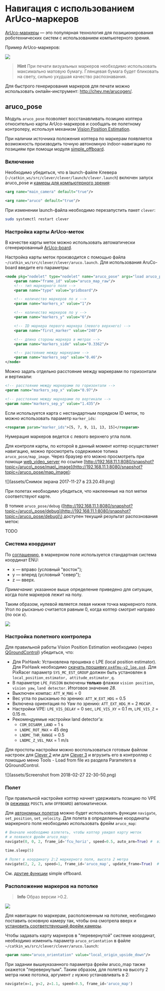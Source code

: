 # Навигация с использованием ArUco-маркеров

[ArUco-маркеры](https://docs.opencv.org/3.2.0/d5/dae/tutorial_aruco_detection.html) — это популярная технология для позиционирования
роботехнических систем с использованием компьютерного зрения.

Пример ArUco-маркеров:

![](assets/markers.jpg)

> **Hint** При печати визуальных маркеров необходимо использовать максимально матовую бумагу. Глянцевая бумага будет бликовать на свету, сильно ухудшая качество распознавания.

Для быстрого генерирования маркеров для печати можно использовать онлайн-инструмент: http://chev.me/arucogen/.

## aruco\_pose

Модуль `aruco_pose` позволяет восстанавливать позицию коптера относительно карты ArUco-маркеров и сообщать ее полетному контролеру, используя механизм [Vision Position Estimation](https://dev.px4.io/en/ros/external_position_estimation.html).

При наличии источника положения коптера по маркерам появляется возможность производить точную автономную indoor-навигацию по позициям при помощи модуля [simple\_offboard](simple_offboard.md).

### Включение

Необходимо убедиться, что в launch-файле Клевера \(`~/catkin_ws/src/clever/clever/launch/clever.launch`\) включен запуск aruco\_pose и [камеры для компьютерного зрения](camera.md):

```xml
<arg name="main_camera" default="true"/>
```

```xml
<arg name="aruco" default="true"/>
```

При изменении launch-файла необходимо перезапустить пакет `clever`:

```bash
sudo systemctl restart clever
```

### Настройка карты ArUco-меток

В качестве карты меток можно использовать автоматически сгенерированный [ArUco-board](https://docs.opencv.org/trunk/db/da9/tutorial_aruco_board_detection.html).

Настройка карты меток производится с помощью файла `~/catkin_ws/src/clever/clever/aruco.launch`. Для использования AruCo-board введите его параметры:

```xml
<node pkg="nodelet" type="nodelet" name="aruco_pose" args="load aruco_pose/aruco_pose nodelet_manager">
    <param name="frame_id" value="aruco_map_raw"/>
    <!-- тип маркерного поля -->
    <param name="type" value="gridboard"/>

    <!-- количество маркеров по x -->
    <param name="markers_x" value="1"/>

    <!-- количество маркеров по y -->
    <param name="markers_y" value="6"/>

    <!-- ID маркера первого маркера (левого верхнего) -->
    <param name="first_marker" value="240"/>

    <!-- длина стороны маркера в метрах -->
    <param name="markers_side" value="0.3362"/>

    <!-- растояние между маркерами -->
    <param name="markers_sep" value="0.46"/>
</node>
```

Можно задать отдельно расстояние между маркерами по горизонтали и вертикали:

```xml
<!-- расстояние между маркерами по горизонтали -->
<param name="markers_sep_x" value="0.97"/>

<!-- расстояние между маркерами по вертикали -->
<param name="markers_sep_y" value="1.435"/>
```

Если используется карта с нестандартным порядком ID меток, то можно использовать параметр `marker_ids`:

```xml
<rosparam param="marker_ids">[5, 7, 9, 11, 13, 15]</rosparam>
```

Нумерация маркеров ведется с левого верхнего угла поля.

Для контроля карты, по которой в данный момент коптер осуществляет навигацию, можно просмотреть содержимое топика `aruco_pose/map_image`. Через браузер его можно просмотреть при помощи [web\_video\_server](web_video_server.md) по ссылке [http://192.168.11.1:8080/snapshot?topic=/aruco\_pose/map\_image](http://192.168.11.1:8080/snapshot?topic=/aruco_pose/map_image):

![](assets/Снимок экрана 2017-11-27 в 23.20.49.png)

При полетах необходимо убедиться, что наклеенные на пол метки соответствуют карте.

В топике `aruco_pose/debug` \([http://192.168.11.1:8080/snapshot?topic=/aruco\_pose/debug](http://192.168.11.1:8080/snapshot?topic=/aruco_pose/debug)\) доступен текущий результат распознования меток:

TODO

### Система координат

По [соглашению](http://www.ros.org/reps/rep-0103.html), в маркерном поле используется стандартная система координат ENU:

* x — вправо \(условный "восток"\);
* y — вперед \(условный "север"\);
* z — вверх.

_Примечание_: указанное выше определение приведено для ситуации, когда поле маркеров лежит на полу.

Таким образом, нулевой является левая нижня точка маркерного поля. Угол по рысканью считается равным 0, когда коптер смотрит направо \(по оси x\).

![](assets/aruco-frame.png)

### Настройка полетного контролера

Для правильной работы Vision Position Estimation необходимо \(через [QGroundControl](gcs_bridge.md)\) убедиться, что:

* Для PixHawk: Установлена прошивка с LPE \(local position estimator\). Для PixHawk необходимо [скачать прошивку `px4fmu-v2_lpe.px4`](https://github.com/PX4/Firmware/releases). Для PixRacer параметр `SYS_MC_EST_GROUP` должен быть установлен в `local_position_estimator, attitude_estimator_q`.
* В параметре `LPE_FUSION` включены **только** флажки `vision position`, `vision yaw`, `land detector`. Итоговое значение _28_.
* Выключен компас: `ATT_W_MAG` = 0
* Вес угла по рысканью по зрению: `ATT_W_EXT_HDG` = 0.5
* Включена ориентация по Yaw по зрению: `ATT_EXT_HDG_M` = 2 `MOCAP`.
* Настройки VPE: `LPE_VIS_DELAY` = 0 sec, `LPE_VIS_XY` = 0.1 m, `LPE_VIS_Z` = 0.15 m.
* Рекомендуемые настройки land detector'а:
  * `COM_DISARM_LAND` = 1 s
  * `LNDMC_ROT_MAX` = 45 deg
  * `LNDMC_THR_RANGE` = 0.5
  * `LNDMC_Z_VEL_MAX` = 1 m/s

Для простоты настройки можно воспользоваться готовым файлом настроек для [Clever 2](https://github.com/CopterExpress/clever/blob/masterassets/Clever2LPE_160118.params) или для [Clever 3](https://github.com/CopterExpress/clever/blob/masterassets/Clever3_LPE_020218.params) и вгрузить его в контроллер с помощью меню Tools - Load from file из раздела Parameters в QGroundControl.

![](assets/Screenshot from 2018-02-27 22-30-50.png)

### Полет

При правильной настройке коптер начнет удерживать позицию по VPE \(в [режимах](modes.md) `POSCTL` или `OFFBOARD`\) автоматически.

Для [автономных полетов](simple_offboard.md) можно будет использовать функции `navigate`, `set_position`, `set_velocity`. Для полета в определенные координаты маркерного поля необходимо использовать фрейм `aruco_map`:

```python
# Вначале необходимо взлететь, чтобы коптер увидел карту меток
# и появился фрейм aruco_map:
navigate(0, 0, 2, frame_id='fcu_horiz', speed=0.5, auto_arm=True) #  взлет на 2 метра

time.sleep(5)

# Полет в координату 2:2 маркерного поля, высота 2 метра
navigate(2, 2, 2, speed=1, frame_id='aruco_map', update_frame=True)  #  полет в координату 2:2, высота 3 метра
```

См. [другие функции](simple_offboard.md) simple offboard.

### Расположение маркеров на потолке

> **Info** Образ версии &gt;0.2.

![](assets/IMG_4175.JPG)

Для навигации по маркерам, расположенным на потолке, необходимо поставить основную камеру так, чтобы она смотрела вверх и [установить соответствующий фрейм камеры](camera_frame.md).

Чтобы задавать карту маркеров в "перевернутой" системе координат, необходимо изменить параметр `aruco_orientation` в файле `~/catkin_ws/src/clever/clever/aruco.launch`:

```xml
<param name="aruco_orientation" value="local_origin_upside_down"/>
```

При задании вышеуказанного параметра фрейм aruco\_map также окажется "перевернутым". Таким образом, для полета на высоту 2 метра ниже потолка, аргумент `z` нужно устанавливать в 2:

```python
navigate(x=1, y=2, z=1.1, speed=0.5, frame_id='aruco_map')
```



